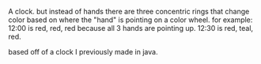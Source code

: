 <p>
	A clock. but instead of hands there are three concentric rings that change color based on where the "hand" 
is pointing on a color wheel. for example: 12:00 is red, red, red because all 3 hands are pointing up. 
12:30 is red, teal, red. 
</p>
<p>
	based off of a clock I previously made in java.
</p>